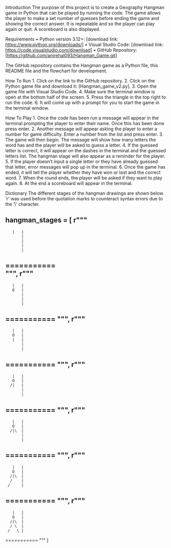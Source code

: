 Introduction
The purpose of this project is to create a Geography Hangman game in Python that can be played by running the code. The game allows the player to make a set number of guesses before ending the game and showing the correct answer. It is repeatable and so the player can play again or quit. A scoreboard is also displayed.

Requirements
	•	Python version 3.12+: [download link: https://www.python.org/downloads/]
	•	Visual Studio Code: [download link: https://code.visualstudio.com/download]
	•	GitHub Repository: [https://github.com/anjrehal093/Hangman_Game.git]

The GitHub repository contains the Hangman game as a Python file, this README file and the flowchart for development.

How To Run
	1.	Click on the link to the GitHub repository.
	2.	Click on the Python game file and download it: [Hangman_game_v2.py]. 
	3.	Open the game file with Visual Studio Code.
	4.	Make sure the terminal window is open at the bottom half of the screen.
	5.	Press the triangle in the top right to run the code.
	6.	It will come up with a prompt for you to start the game in the terminal window.

How To Play 
	1.	Once the code has been run a message will appear in the terminal prompting the player to enter their name. Once this has been done press enter.
	2.	Another message will appear asking the player to enter a number for game difficulty. Enter a number from the list and press enter.
	3.	The game will then begin. The message will show how many letters the word has and the player will be asked to guess a letter.
	4.	If the guessed letter is correct,  it will appear on the dashes in the terminal and the guessed letters list. The hangman stage will also appear as a reminder for the player.
	5.	If the player doesn’t input a single letter or they have already guessed that letter, error messages will pop up in the terminal.
	6.	Once the game has ended, it will tell the player whether they have won or lost and the correct word.
	7.	When the round ends, the player will be asked if they want to play again.
	8.	At the end a scoreboard will appear in the terminal.


Dictionary
The different stages of the hangman drawings are shown below.
‘r’ was used before the quotation marks to counteract syntax errors due to the ‘\’ character.

hangman_stages = [
r"""
   ---------
       |   |
           |
           |
           |
           |
  ===========         
""",
r"""
   ---------
       |   |
       O   |
           |
           |
           |
  =========== 
""",
r"""
   ---------
       |   |
       O   |
       |   |
           |
           |
  =========== 
""",
r"""
   ---------
       |   |
       O   |
      /|   |
           |
           |
  =========== 
""",
r"""
   ---------
       |   |
       O   |
      /|\  |
           |
           |
  =========== 
""",
r"""
   ---------
       |   |
       O   |
      /|\  |
      /    |
     /     |
  =========== 
""",
r"""
   ---------
       |   |
       O   |
      /|\  |
      / \  |
     /   \ |
  =========== 
"""
]